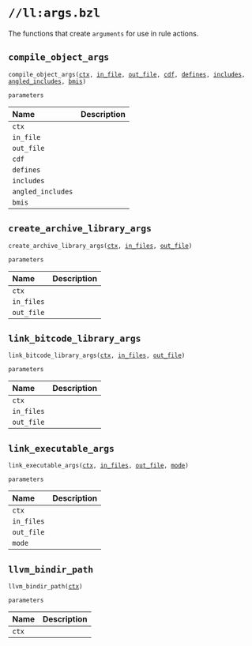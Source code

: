 # `//ll:args.bzl`

The functions that create `arguments` for use in rule actions.


<a id="compile_object_args"></a>

## `compile_object_args`

<pre><code>compile_object_args(<a href="#compile_object_args-ctx">ctx</a>, <a href="#compile_object_args-in_file">in_file</a>, <a href="#compile_object_args-out_file">out_file</a>, <a href="#compile_object_args-cdf">cdf</a>, <a href="#compile_object_args-defines">defines</a>, <a href="#compile_object_args-includes">includes</a>, <a href="#compile_object_args-angled_includes">angled_includes</a>, <a href="#compile_object_args-bmis">bmis</a>)</code></pre>


`parameters`

| Name  | Description |
| :---- | :---------- |
| <a id="compile_object_args-ctx"></a>`ctx` |  |
| <a id="compile_object_args-in_file"></a>`in_file` |  |
| <a id="compile_object_args-out_file"></a>`out_file` |  |
| <a id="compile_object_args-cdf"></a>`cdf` |  |
| <a id="compile_object_args-defines"></a>`defines` |  |
| <a id="compile_object_args-includes"></a>`includes` |  |
| <a id="compile_object_args-angled_includes"></a>`angled_includes` |  |
| <a id="compile_object_args-bmis"></a>`bmis` |  |


<a id="create_archive_library_args"></a>

## `create_archive_library_args`

<pre><code>create_archive_library_args(<a href="#create_archive_library_args-ctx">ctx</a>, <a href="#create_archive_library_args-in_files">in_files</a>, <a href="#create_archive_library_args-out_file">out_file</a>)</code></pre>


`parameters`

| Name  | Description |
| :---- | :---------- |
| <a id="create_archive_library_args-ctx"></a>`ctx` |  |
| <a id="create_archive_library_args-in_files"></a>`in_files` |  |
| <a id="create_archive_library_args-out_file"></a>`out_file` |  |


<a id="link_bitcode_library_args"></a>

## `link_bitcode_library_args`

<pre><code>link_bitcode_library_args(<a href="#link_bitcode_library_args-ctx">ctx</a>, <a href="#link_bitcode_library_args-in_files">in_files</a>, <a href="#link_bitcode_library_args-out_file">out_file</a>)</code></pre>


`parameters`

| Name  | Description |
| :---- | :---------- |
| <a id="link_bitcode_library_args-ctx"></a>`ctx` |  |
| <a id="link_bitcode_library_args-in_files"></a>`in_files` |  |
| <a id="link_bitcode_library_args-out_file"></a>`out_file` |  |


<a id="link_executable_args"></a>

## `link_executable_args`

<pre><code>link_executable_args(<a href="#link_executable_args-ctx">ctx</a>, <a href="#link_executable_args-in_files">in_files</a>, <a href="#link_executable_args-out_file">out_file</a>, <a href="#link_executable_args-mode">mode</a>)</code></pre>


`parameters`

| Name  | Description |
| :---- | :---------- |
| <a id="link_executable_args-ctx"></a>`ctx` |  |
| <a id="link_executable_args-in_files"></a>`in_files` |  |
| <a id="link_executable_args-out_file"></a>`out_file` |  |
| <a id="link_executable_args-mode"></a>`mode` |  |


<a id="llvm_bindir_path"></a>

## `llvm_bindir_path`

<pre><code>llvm_bindir_path(<a href="#llvm_bindir_path-ctx">ctx</a>)</code></pre>


`parameters`

| Name  | Description |
| :---- | :---------- |
| <a id="llvm_bindir_path-ctx"></a>`ctx` |  |
